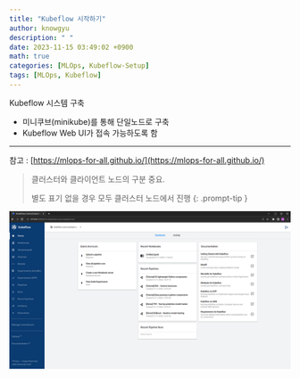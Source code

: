```yaml
---
title: "Kubeflow 시작하기"
author: knowgyu
description: " "
date: 2023-11-15 03:49:02 +0900
math: true
categories: [MLOps, Kubeflow-Setup]
tags: [MLOps, Kubeflow]
---
```


Kubeflow 시스템  구축

- 미니쿠브(minikube)를 통해 단일노드로 구축
- Kubeflow Web UI가 접속 가능하도록 함

---

참고 : [https://mlops-for-all.github.io/](https://mlops-for-all.github.io/)


> 클러스터와 클라이언트 노드의 구분 중요.
>
> 별도 표기 없을 경우 모두 클러스터 노드에서 진행
{: .prompt-tip }

![Untitled](/assets/img/kubeflow/kube000.png)
